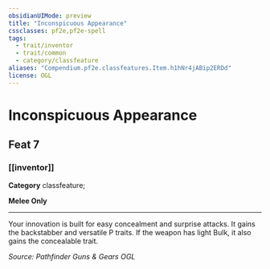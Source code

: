 ```yaml
---
obsidianUIMode: preview
title: "Inconspicuous Appearance"
cssclasses: pf2e,pf2e-spell
tags:
  - trait/inventor
  - trait/common
  - category/classfeature
aliases: "Compendium.pf2e.classfeatures.Item.h1hNr4jABip2ERDd"
license: OGL
---
```

# Inconspicuous Appearance
## Feat 7
### [[inventor]]

**Category** classfeature; 




**Melee Only**

* * *

Your innovation is built for easy concealment and surprise attacks. It gains the backstabber and versatile P traits. If the weapon has light Bulk, it also gains the concealable trait.

*Source: Pathfinder Guns & Gears*
*OGL*